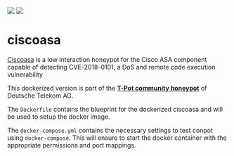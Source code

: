 [![](https://images.microbadger.com/badges/version/dtagdevsec/ciscoasa:1804.svg)](https://microbadger.com/images/dtagdevsec/ciscoasa:1804 "Get your own version badge on microbadger.com") [![](https://images.microbadger.com/badges/image/dtagdevsec/ciscoasa:1804.svg)](https://microbadger.com/images/dtagdevsec/ciscoasa:1804 "Get your own image badge on microbadger.com")

# ciscoasa

[Ciscoasa](https://github.com/cymmetria/ciscoasa_honeypot) is a low interaction honeypot for the Cisco ASA component capable of detecting CVE-2018-0101, a DoS and remote code execution vulnerability

This dockerized version is part of the **[T-Pot community honeypot](http://dtag-dev-sec.github.io/)** of Deutsche Telekom AG.

The `Dockerfile` contains the blueprint for the dockerized ciscoasa and will be used to setup the docker image.

The `docker-compose.yml` contains the necessary settings to test conpot using `docker-compose`. This will ensure to start the docker container with the appropriate permissions and port mappings.

